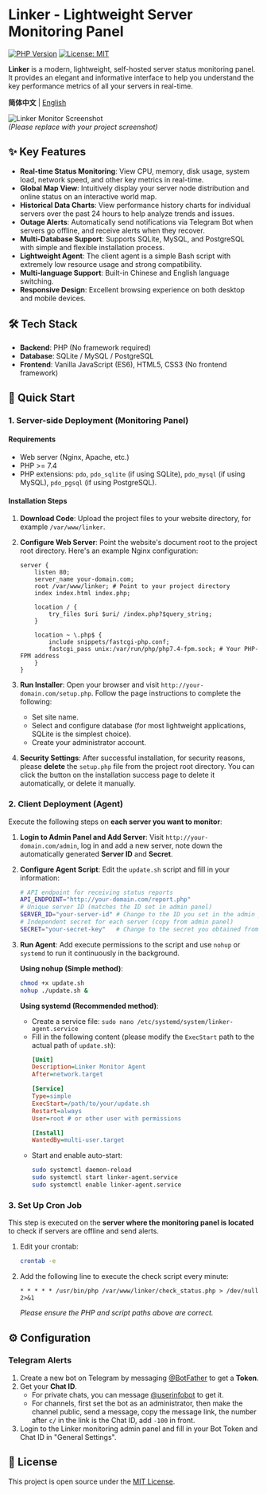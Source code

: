 # Linker - Lightweight Server Monitoring Panel

[![PHP Version](https://img.shields.io/badge/php-%3E=7.4-8892BF.svg)](https://www.php.net/)
[![License: MIT](https://img.shields.io/badge/License-MIT-yellow.svg)](https://opensource.org/licenses/MIT)

**Linker** is a modern, lightweight, self-hosted server status monitoring panel. It provides an elegant and informative interface to help you understand the key performance metrics of all your servers in real-time.

**简体中文** | [English](./README.en.md)

![Linker Monitor Screenshot](https://example.com/screenshot.png)  
*(Please replace with your project screenshot)*

## ✨ Key Features

- **Real-time Status Monitoring**: View CPU, memory, disk usage, system load, network speed, and other key metrics in real-time.
- **Global Map View**: Intuitively display your server node distribution and online status on an interactive world map.
- **Historical Data Charts**: View performance history charts for individual servers over the past 24 hours to help analyze trends and issues.
- **Outage Alerts**: Automatically send notifications via Telegram Bot when servers go offline, and receive alerts when they recover.
- **Multi-Database Support**: Supports SQLite, MySQL, and PostgreSQL with simple and flexible installation process.
- **Lightweight Agent**: The client agent is a simple Bash script with extremely low resource usage and strong compatibility.
- **Multi-language Support**: Built-in Chinese and English language switching.
- **Responsive Design**: Excellent browsing experience on both desktop and mobile devices.

## 🛠️ Tech Stack

- **Backend**: PHP (No framework required)
- **Database**: SQLite / MySQL / PostgreSQL
- **Frontend**: Vanilla JavaScript (ES6), HTML5, CSS3 (No frontend framework)

## 🚀 Quick Start

### 1. Server-side Deployment (Monitoring Panel)

#### Requirements
- Web server (Nginx, Apache, etc.)
- PHP >= 7.4
- PHP extensions: `pdo`, `pdo_sqlite` (if using SQLite), `pdo_mysql` (if using MySQL), `pdo_pgsql` (if using PostgreSQL).

#### Installation Steps
1.  **Download Code**:
    Upload the project files to your website directory, for example `/var/www/linker`.

2.  **Configure Web Server**:
    Point the website's document root to the project root directory. Here's an example Nginx configuration:
    ```nginx
    server {
        listen 80;
        server_name your-domain.com;
        root /var/www/linker; # Point to your project directory
        index index.html index.php;

        location / {
            try_files $uri $uri/ /index.php?$query_string;
        }

        location ~ \.php$ {
            include snippets/fastcgi-php.conf;
            fastcgi_pass unix:/var/run/php/php7.4-fpm.sock; # Your PHP-FPM address
        }
    }
    ```

3.  **Run Installer**:
    Open your browser and visit `http://your-domain.com/setup.php`. Follow the page instructions to complete the following:
    -   Set site name.
    -   Select and configure database (for most lightweight applications, SQLite is the simplest choice).
    -   Create your administrator account.

4.  **Security Settings**:
    After successful installation, for security reasons, please **delete** the `setup.php` file from the project root directory. You can click the button on the installation success page to delete it automatically, or delete it manually.

### 2. Client Deployment (Agent)

Execute the following steps on **each server you want to monitor**:

1.  **Login to Admin Panel and Add Server**:
    Visit `http://your-domain.com/admin`, log in and add a new server, note down the automatically generated **Server ID** and **Secret**.

2.  **Configure Agent Script**:
    Edit the `update.sh` script and fill in your information:
    ```bash
    # API endpoint for receiving status reports
    API_ENDPOINT="http://your-domain.com/report.php"
    # Unique server ID (matches the ID set in admin panel)
    SERVER_ID="your-server-id" # Change to the ID you set in the admin panel
    # Independent secret for each server (copy from admin panel)
    SECRET="your-secret-key"   # Change to the secret you obtained from admin panel
    ```

3.  **Run Agent**:
    Add execute permissions to the script and use `nohup` or `systemd` to run it continuously in the background.

    **Using nohup (Simple method)**:
    ```bash
    chmod +x update.sh
    nohup ./update.sh &
    ```

    **Using systemd (Recommended method)**:
    -   Create a service file: `sudo nano /etc/systemd/system/linker-agent.service`
    -   Fill in the following content (please modify the `ExecStart` path to the actual path of `update.sh`):
        ```ini
        [Unit]
        Description=Linker Monitor Agent
        After=network.target

        [Service]
        Type=simple
        ExecStart=/path/to/your/update.sh
        Restart=always
        User=root # or other user with permissions

        [Install]
        WantedBy=multi-user.target
        ```
    -   Start and enable auto-start:
        ```bash
        sudo systemctl daemon-reload
        sudo systemctl start linker-agent.service
        sudo systemctl enable linker-agent.service
        ```

### 3. Set Up Cron Job

This step is executed on the **server where the monitoring panel is located** to check if servers are offline and send alerts.

1.  Edit your crontab:
    ```bash
    crontab -e
    ```

2.  Add the following line to execute the check script every minute:
    ```crontab
    * * * * * /usr/bin/php /var/www/linker/check_status.php > /dev/null 2>&1
    ```
    *Please ensure the PHP and script paths above are correct.*

## ⚙️ Configuration

### Telegram Alerts
1.  Create a new bot on Telegram by messaging [@BotFather](https://t.me/BotFather) to get a **Token**.
2.  Get your **Chat ID**.
    -   For private chats, you can message [@userinfobot](https://t.me/userinfobot) to get it.
    -   For channels, first set the bot as an administrator, then make the channel public, send a message, copy the message link, the number after `c/` in the link is the Chat ID, add `-100` in front.
3.  Login to the Linker monitoring admin panel and fill in your Bot Token and Chat ID in "General Settings".

## 📄 License

This project is open source under the [MIT License](https://opensource.org/licenses/MIT).
